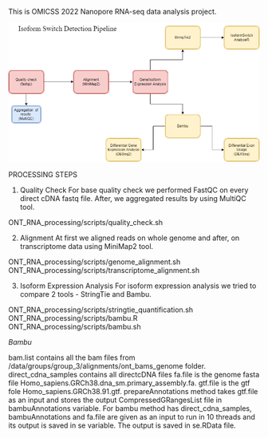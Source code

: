 This is OMICSS 2022 Nanopore RNA-seq data analysis project.

![pipeline](Pipeline.png)

PROCESSING STEPS

1. Quality Check
For base quality check we performed FastQC on every direct cDNA fastq file. After, we aggregated results by using MultiQC tool. 

ONT_RNA_processing/scripts/quality_check.sh

2. Alignment
At first we aligned reads on whole genome and after, on transcriptome data using MiniMap2 tool.

ONT_RNA_processing/scripts/genome_alignment.sh
ONT_RNA_processing/scripts/transcriptome_alignment.sh

3. Isoform Expression Analysis
For isoform expression analysis we tried to compare 2 tools - StringTie and Bambu.

ONT_RNA_processing/scripts/stringtie_quantification.sh
ONT_RNA_processing/scripts/bambu.R
ONT_RNA_processing/scripts/bambu.sh

_Bambu_

bam.list contains all the bam files from /data/groups/group_3/alignments/ont_bams_genome folder.
direct_cdna_samples contains all directcDNA files
fa.file is the genome fasta file Homo_sapiens.GRCh38.dna_sm.primary_assembly.fa.
gtf.file is the gtf fole Homo_sapiens.GRCh38.91.gtf. 
prepareAnnotations method takes gtf.file as an input and stores the output CompressedGRangesList file in bambuAnnotations variable. 
For bambu method has direct_cdna_samples, bambuAnnotations and fa.file are given as an input to run in 10 threads and its output is saved in se variable.
The output is saved in se.RData file. 
